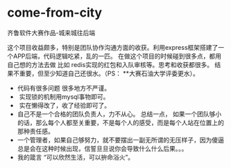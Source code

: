 # come-from-city

 齐鲁软件大赛作品-城来城往后端 
 
 
 这个项目收益颇多，特别是团队协作沟通方面的收获。利用express框架搭建了一个APP后端，代码逻辑吃紧，乱的一匹。  在做这个项目的时候碰到很多点，都用自己想的方法去做
 比如 redis实现的红包和入队审核等。思考和收获都很多。 结果不重要，但至少知道自己还很水。（PS： **大赛石油大学评委更水）。
 
 -  代码有很多问题 很多地方不严谨。
 -  实现锁的机制用mysql事物即可。
 -  实在懒得改了，收了经验即可了。
 -  自己不是一个合格的团队负责人，力不从心。 总结一点， 如果一个团队够小的话，那么每个人都至关重要，不是每个人的感受，而是每个人站在位置上的那种责任感。
 -  一个管理者，如果自己够努力，就不要摆出一副无所谓的无压样子，因为傻逼总是会在这种时候出现，信誓旦旦说你会导致什么什么后果。。。
 -  我的箴言 “可以欣然生活，可以拚命浴火”。    
